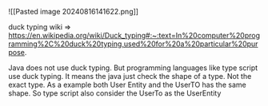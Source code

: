 ![[Pasted image 20240816141622.png]]

duck typing wiki => https://en.wikipedia.org/wiki/Duck_typing#:~:text=In%20computer%20programming%2C%20duck%20typing,used%20for%20a%20particular%20purpose.

Java does not use duck typing. But programming languages like type script use duck typing. It means the java just check the shape of a type. Not the exact type.
As a example both User Entity and the UserTO has the same shape. So type script also consider the UserTo as the UserEntity

